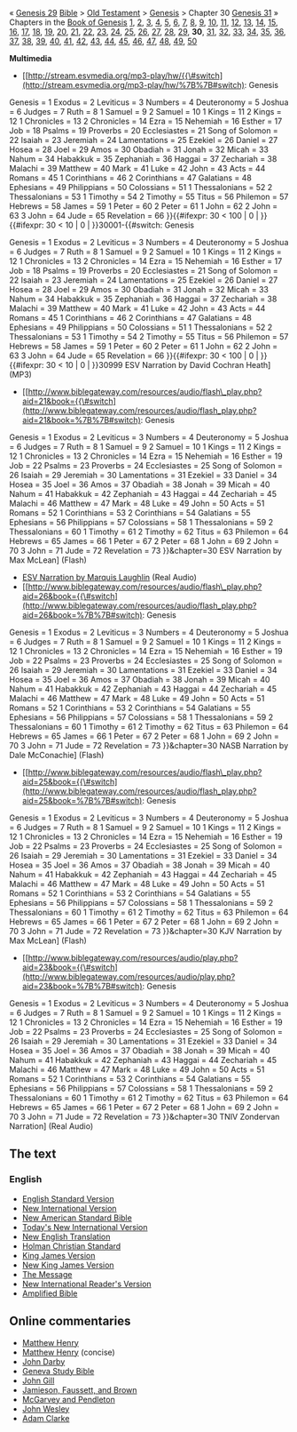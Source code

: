 « [Genesis 29](Genesis_29 "Genesis 29")
[Bible](Bible "Bible") \>
[Old Testament](Old_Testament "Old Testament") \>
[Genesis](Genesis "Genesis") \> Chapter 30
[Genesis 31](index.php?title=Genesis_31&action=edit&redlink=1 "Genesis 31 (page does not exist)")
»
Chapters in the
[Book of Genesis](Book_of_Genesis "Book of Genesis")
[1](Genesis_1 "Genesis 1"), [2](Genesis_2 "Genesis 2"),
[3](Genesis_3 "Genesis 3"), [4](Genesis_4 "Genesis 4"),
[5](index.php?title=Genesis_5&action=edit&redlink=1 "Genesis 5 (page does not exist)"),
[6](Genesis_6 "Genesis 6"),
[7](index.php?title=Genesis_7&action=edit&redlink=1 "Genesis 7 (page does not exist)"),
[8](index.php?title=Genesis_8&action=edit&redlink=1 "Genesis 8 (page does not exist)"),
[9](index.php?title=Genesis_9&action=edit&redlink=1 "Genesis 9 (page does not exist)"),
[10](index.php?title=Genesis_10&action=edit&redlink=1 "Genesis 10 (page does not exist)"),
[11](index.php?title=Genesis_11&action=edit&redlink=1 "Genesis 11 (page does not exist)"),
[12](index.php?title=Genesis_12&action=edit&redlink=1 "Genesis 12 (page does not exist)"),
[13](index.php?title=Genesis_13&action=edit&redlink=1 "Genesis 13 (page does not exist)"),
[14](index.php?title=Genesis_14&action=edit&redlink=1 "Genesis 14 (page does not exist)"),
[15](index.php?title=Genesis_15&action=edit&redlink=1 "Genesis 15 (page does not exist)"),
[16](index.php?title=Genesis_16&action=edit&redlink=1 "Genesis 16 (page does not exist)"),
[17](index.php?title=Genesis_17&action=edit&redlink=1 "Genesis 17 (page does not exist)"),
[18](index.php?title=Genesis_18&action=edit&redlink=1 "Genesis 18 (page does not exist)"),
[19](index.php?title=Genesis_19&action=edit&redlink=1 "Genesis 19 (page does not exist)"),
[20](Genesis_20 "Genesis 20"),
[21](index.php?title=Genesis_21&action=edit&redlink=1 "Genesis 21 (page does not exist)"),
[22](index.php?title=Genesis_22&action=edit&redlink=1 "Genesis 22 (page does not exist)"),
[23](index.php?title=Genesis_23&action=edit&redlink=1 "Genesis 23 (page does not exist)"),
[24](index.php?title=Genesis_24&action=edit&redlink=1 "Genesis 24 (page does not exist)"),
[25](index.php?title=Genesis_25&action=edit&redlink=1 "Genesis 25 (page does not exist)"),
[26](index.php?title=Genesis_26&action=edit&redlink=1 "Genesis 26 (page does not exist)"),
[27](index.php?title=Genesis_27&action=edit&redlink=1 "Genesis 27 (page does not exist)"),
[28](Genesis_28 "Genesis 28"), [29](Genesis_29 "Genesis 29"),
**30**,
[31](index.php?title=Genesis_31&action=edit&redlink=1 "Genesis 31 (page does not exist)"),
[32](index.php?title=Genesis_32&action=edit&redlink=1 "Genesis 32 (page does not exist)"),
[33](index.php?title=Genesis_33&action=edit&redlink=1 "Genesis 33 (page does not exist)"),
[34](index.php?title=Genesis_34&action=edit&redlink=1 "Genesis 34 (page does not exist)"),
[35](index.php?title=Genesis_35&action=edit&redlink=1 "Genesis 35 (page does not exist)"),
[36](index.php?title=Genesis_36&action=edit&redlink=1 "Genesis 36 (page does not exist)"),
[37](index.php?title=Genesis_37&action=edit&redlink=1 "Genesis 37 (page does not exist)"),
[38](index.php?title=Genesis_38&action=edit&redlink=1 "Genesis 38 (page does not exist)"),
[39](index.php?title=Genesis_39&action=edit&redlink=1 "Genesis 39 (page does not exist)"),
[40](index.php?title=Genesis_40&action=edit&redlink=1 "Genesis 40 (page does not exist)"),
[41](index.php?title=Genesis_41&action=edit&redlink=1 "Genesis 41 (page does not exist)"),
[42](index.php?title=Genesis_42&action=edit&redlink=1 "Genesis 42 (page does not exist)"),
[43](index.php?title=Genesis_43&action=edit&redlink=1 "Genesis 43 (page does not exist)"),
[44](index.php?title=Genesis_44&action=edit&redlink=1 "Genesis 44 (page does not exist)"),
[45](index.php?title=Genesis_45&action=edit&redlink=1 "Genesis 45 (page does not exist)"),
[46](index.php?title=Genesis_46&action=edit&redlink=1 "Genesis 46 (page does not exist)"),
[47](index.php?title=Genesis_47&action=edit&redlink=1 "Genesis 47 (page does not exist)"),
[48](index.php?title=Genesis_48&action=edit&redlink=1 "Genesis 48 (page does not exist)"),
[49](index.php?title=Genesis_49&action=edit&redlink=1 "Genesis 49 (page does not exist)"),
[50](index.php?title=Genesis_50&action=edit&redlink=1 "Genesis 50 (page does not exist)")

**Multimedia**

-   [[http://stream.esvmedia.org/mp3-play/hw/{{\#switch](http://stream.esvmedia.org/mp3-play/hw/%7B%7B#switch):
    Genesis

Genesis = 1
Exodus = 2
Leviticus = 3
Numbers = 4
Deuteronomy = 5
Joshua = 6
Judges = 7
Ruth = 8
1 Samuel = 9
2 Samuel = 10
1 Kings = 11
2 Kings = 12
1 Chronicles = 13
2 Chronicles = 14
Ezra = 15
Nehemiah = 16
Esther = 17
Job = 18
Psalms = 19
Proverbs = 20
Ecclesiastes = 21
Song of Solomon = 22
Isaiah = 23
Jeremiah = 24
Lamentations = 25
Ezekiel = 26
Daniel = 27
Hosea = 28
Joel = 29
Amos = 30
Obadiah = 31
Jonah = 32
Micah = 33
Nahum = 34
Habakkuk = 35
Zephaniah = 36
Haggai = 37
Zechariah = 38
Malachi = 39
Matthew = 40
Mark = 41
Luke = 42
John = 43
Acts = 44
Romans = 45
1 Corinthians = 46
2 Corinthians = 47
Galatians = 48
Ephesians = 49
Philippians = 50
Colossians = 51
1 Thessalonians = 52
2 Thessalonians = 53
1 Timothy = 54
2 Timothy = 55
Titus = 56
Philemon = 57
Hebrews = 58
James = 59
1 Peter = 60
2 Peter = 61
1 John = 62
2 John = 63
3 John = 64
Jude = 65
Revelation = 66
}}{{\#ifexpr: 30 < 100 | 0 | }}{{\#ifexpr: 30 < 10 | 0 |
}}30001-{{\#switch: Genesis

Genesis = 1
Exodus = 2
Leviticus = 3
Numbers = 4
Deuteronomy = 5
Joshua = 6
Judges = 7
Ruth = 8
1 Samuel = 9
2 Samuel = 10
1 Kings = 11
2 Kings = 12
1 Chronicles = 13
2 Chronicles = 14
Ezra = 15
Nehemiah = 16
Esther = 17
Job = 18
Psalms = 19
Proverbs = 20
Ecclesiastes = 21
Song of Solomon = 22
Isaiah = 23
Jeremiah = 24
Lamentations = 25
Ezekiel = 26
Daniel = 27
Hosea = 28
Joel = 29
Amos = 30
Obadiah = 31
Jonah = 32
Micah = 33
Nahum = 34
Habakkuk = 35
Zephaniah = 36
Haggai = 37
Zechariah = 38
Malachi = 39
Matthew = 40
Mark = 41
Luke = 42
John = 43
Acts = 44
Romans = 45
1 Corinthians = 46
2 Corinthians = 47
Galatians = 48
Ephesians = 49
Philippians = 50
Colossians = 51
1 Thessalonians = 52
2 Thessalonians = 53
1 Timothy = 54
2 Timothy = 55
Titus = 56
Philemon = 57
Hebrews = 58
James = 59
1 Peter = 60
2 Peter = 61
1 John = 62
2 John = 63
3 John = 64
Jude = 65
Revelation = 66
}}{{\#ifexpr: 30 < 100 | 0 | }}{{\#ifexpr: 30 < 10 | 0 | }}30999
ESV Narration by David Cochran Heath] (MP3)

-   [[http://www.biblegateway.com/resources/audio/flash\_play.php?aid=21&book={{\#switch](http://www.biblegateway.com/resources/audio/flash_play.php?aid=21&book=%7B%7B#switch):
    Genesis

Genesis = 1
Exodus = 2
Leviticus = 3
Numbers = 4
Deuteronomy = 5
Joshua = 6
Judges = 7
Ruth = 8
1 Samuel = 9
2 Samuel = 10
1 Kings = 11
2 Kings = 12
1 Chronicles = 13
2 Chronicles = 14
Ezra = 15
Nehemiah = 16
Esther = 19
Job = 22
Psalms = 23
Proverbs = 24
Ecclesiastes = 25
Song of Solomon = 26
Isaiah = 29
Jeremiah = 30
Lamentations = 31
Ezekiel = 33
Daniel = 34
Hosea = 35
Joel = 36
Amos = 37
Obadiah = 38
Jonah = 39
Micah = 40
Nahum = 41
Habakkuk = 42
Zephaniah = 43
Haggai = 44
Zechariah = 45
Malachi = 46
Matthew = 47
Mark = 48
Luke = 49
John = 50
Acts = 51
Romans = 52
1 Corinthians = 53
2 Corinthians = 54
Galatians = 55
Ephesians = 56
Philippians = 57
Colossians = 58
1 Thessalonians = 59
2 Thessalonians = 60
1 Timothy = 61
2 Timothy = 62
Titus = 63
Philemon = 64
Hebrews = 65
James = 66
1 Peter = 67
2 Peter = 68
1 John = 69
2 John = 70
3 John = 71
Jude = 72
Revelation = 73
}}&chapter=30 ESV Narration by Max McLean] (Flash)

-   [ESV Narration by Marquis Laughlin](http://www.gnpcb.org/esv/share/audio/smil?passage=Genesis+30)
    (Real Audio)
-   [[http://www.biblegateway.com/resources/audio/flash\_play.php?aid=26&book={{\#switch](http://www.biblegateway.com/resources/audio/flash_play.php?aid=26&book=%7B%7B#switch):
    Genesis

Genesis = 1
Exodus = 2
Leviticus = 3
Numbers = 4
Deuteronomy = 5
Joshua = 6
Judges = 7
Ruth = 8
1 Samuel = 9
2 Samuel = 10
1 Kings = 11
2 Kings = 12
1 Chronicles = 13
2 Chronicles = 14
Ezra = 15
Nehemiah = 16
Esther = 19
Job = 22
Psalms = 23
Proverbs = 24
Ecclesiastes = 25
Song of Solomon = 26
Isaiah = 29
Jeremiah = 30
Lamentations = 31
Ezekiel = 33
Daniel = 34
Hosea = 35
Joel = 36
Amos = 37
Obadiah = 38
Jonah = 39
Micah = 40
Nahum = 41
Habakkuk = 42
Zephaniah = 43
Haggai = 44
Zechariah = 45
Malachi = 46
Matthew = 47
Mark = 48
Luke = 49
John = 50
Acts = 51
Romans = 52
1 Corinthians = 53
2 Corinthians = 54
Galatians = 55
Ephesians = 56
Philippians = 57
Colossians = 58
1 Thessalonians = 59
2 Thessalonians = 60
1 Timothy = 61
2 Timothy = 62
Titus = 63
Philemon = 64
Hebrews = 65
James = 66
1 Peter = 67
2 Peter = 68
1 John = 69
2 John = 70
3 John = 71
Jude = 72
Revelation = 73
}}&chapter=30 NASB Narration by Dale McConachie] (Flash)

-   [[http://www.biblegateway.com/resources/audio/flash\_play.php?aid=25&book={{\#switch](http://www.biblegateway.com/resources/audio/flash_play.php?aid=25&book=%7B%7B#switch):
    Genesis

Genesis = 1
Exodus = 2
Leviticus = 3
Numbers = 4
Deuteronomy = 5
Joshua = 6
Judges = 7
Ruth = 8
1 Samuel = 9
2 Samuel = 10
1 Kings = 11
2 Kings = 12
1 Chronicles = 13
2 Chronicles = 14
Ezra = 15
Nehemiah = 16
Esther = 19
Job = 22
Psalms = 23
Proverbs = 24
Ecclesiastes = 25
Song of Solomon = 26
Isaiah = 29
Jeremiah = 30
Lamentations = 31
Ezekiel = 33
Daniel = 34
Hosea = 35
Joel = 36
Amos = 37
Obadiah = 38
Jonah = 39
Micah = 40
Nahum = 41
Habakkuk = 42
Zephaniah = 43
Haggai = 44
Zechariah = 45
Malachi = 46
Matthew = 47
Mark = 48
Luke = 49
John = 50
Acts = 51
Romans = 52
1 Corinthians = 53
2 Corinthians = 54
Galatians = 55
Ephesians = 56
Philippians = 57
Colossians = 58
1 Thessalonians = 59
2 Thessalonians = 60
1 Timothy = 61
2 Timothy = 62
Titus = 63
Philemon = 64
Hebrews = 65
James = 66
1 Peter = 67
2 Peter = 68
1 John = 69
2 John = 70
3 John = 71
Jude = 72
Revelation = 73
}}&chapter=30 KJV Narration by Max McLean] (Flash)

-   [[http://www.biblegateway.com/resources/audio/play.php?aid=23&book={{\#switch](http://www.biblegateway.com/resources/audio/play.php?aid=23&book=%7B%7B#switch):
    Genesis

Genesis = 1
Exodus = 2
Leviticus = 3
Numbers = 4
Deuteronomy = 5
Joshua = 6
Judges = 7
Ruth = 8
1 Samuel = 9
2 Samuel = 10
1 Kings = 11
2 Kings = 12
1 Chronicles = 13
2 Chronicles = 14
Ezra = 15
Nehemiah = 16
Esther = 19
Job = 22
Psalms = 23
Proverbs = 24
Ecclesiastes = 25
Song of Solomon = 26
Isaiah = 29
Jeremiah = 30
Lamentations = 31
Ezekiel = 33
Daniel = 34
Hosea = 35
Joel = 36
Amos = 37
Obadiah = 38
Jonah = 39
Micah = 40
Nahum = 41
Habakkuk = 42
Zephaniah = 43
Haggai = 44
Zechariah = 45
Malachi = 46
Matthew = 47
Mark = 48
Luke = 49
John = 50
Acts = 51
Romans = 52
1 Corinthians = 53
2 Corinthians = 54
Galatians = 55
Ephesians = 56
Philippians = 57
Colossians = 58
1 Thessalonians = 59
2 Thessalonians = 60
1 Timothy = 61
2 Timothy = 62
Titus = 63
Philemon = 64
Hebrews = 65
James = 66
1 Peter = 67
2 Peter = 68
1 John = 69
2 John = 70
3 John = 71
Jude = 72
Revelation = 73
}}&chapter=30 TNIV Zondervan Narration] (Real Audio)

## The text

### English

-   [English Standard Version](http://www.gnpcb.org/esv/search/?q=Genesis%2030)
-   [New International Version](http://www.biblegateway.com/passage/?search=Genesis%2030&version=31)
-   [New American Standard Bible](http://www.biblegateway.com/passage/?search=Genesis%2030&version=49)
-   [Today's New International Version](http://www.ibs.org/bible/verse/index.php?q=Genesis%2030)
-   [New English Translation](http://net.bible.org/bible.php?book=Genesis&chapter=30)
-   [Holman Christian Standard](http://www.biblegateway.com/passage/?search=Genesis%2030&version=77)
-   [King James Version](http://www.biblegateway.com/passage/?search=Genesis%2030&version=9)
-   [New King James Version](http://www.biblegateway.com/passage/?search=Genesis%2030&version=50)
-   [The Message](http://www.biblegateway.com/passage/?search=Genesis%2030&version=65)
-   [New International Reader's Version](http://www.biblegateway.com/passage/?search=Genesis%2030&version=76)
-   [Amplified Bible](http://www.biblegateway.com/passage/?search=Genesis%2030&version=45)

## Online commentaries

-   [Matthew Henry](http://eword.gospelcom.net/comments/genesis/mh/genesis30.htm)
-   [Matthew Henry](http://eword.gospelcom.net/comments/genesis/mhc/genesis30.htm)
    (concise)
-   [John Darby](http://eword.gospelcom.net/comments/genesis/darby/genesis30.htm)
-   [Geneva Study Bible](http://eword.gospelcom.net/comments/genesis/geneva/genesis30.htm)
-   [John Gill](http://eword.gospelcom.net/comments/genesis/gill/genesis30.htm)
-   [Jamieson, Faussett, and Brown](http://www.ewordtoday.com/comments/genesis/jfb/genesis30.htm)
-   [McGarvey and Pendleton](http://eword.gospelcom.net/comments/genesis/four/genesis30.htm)
-   [John Wesley](http://eword.gospelcom.net/comments/genesis/wesley/genesis30.htm)
-   [Adam Clarke](http://www.studylight.org/com/acc/view.cgi?book=ge&chapter=0030)



